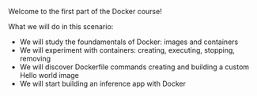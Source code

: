 Welcome to the first part of the Docker course!

What we will do in this scenario:
- We will study the foundamentals of Docker: images and containers
- We will experiment with containers: creating, executing, stopping, removing
- We will discover Dockerfile commands creating and building a custom Hello world image
- We will start building an inference app with Docker